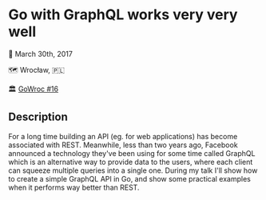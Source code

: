 # Go with GraphQL works very very well

📆 March 30th, 2017

🗺️ Wrocław, 🇵🇱

🏛️ [GoWroc #16](https://www.meetup.com/gowroc/events/237869528/)

## Description

For a long time building an API (eg. for web applications) has become associated with REST. Meanwhile, less than two years ago, Facebook announced a technology they've been using for some time called GraphQL which is an alternative way to provide data to the users, where each client can squeeze multiple queries into a single one. During my talk I'll show how to create a simple GraphQL API in Go, and show some practical examples when it performs way better than REST.
